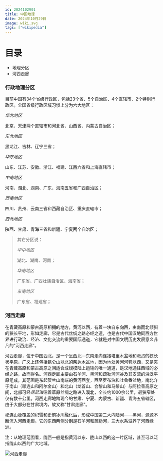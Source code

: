 ```yaml
---
id: 2024102901
title: 中国地理
date: 2024年10月29日
image: wiki.svg
tags: ["wikipedia"]
---
```



# 目录

- 地理分区
- 河西走廊


### 行政地理分区

目前中国有34个省级行政区，包括23个省、5个自治区、4个直辖市、2个特别行政区。全国省级行政区域习惯上分为六大地区：

*华北地区*

北京、天津两个直辖市和河北省、山西省、内蒙古自治区；

*东北地区*

黑龙江、吉林、辽宁三省；

*华东地区*

山东、江苏、安徽、浙江、福建、江西六省和上海直辖市；

*中南地区*

河南、湖北、湖南、广东、海南五省和广西自治区；

*西南地区*

四川、贵州、云南三省和西藏自治区、重庆直辖市；

*西北地区*

陕西、甘肃、青海三省和新疆、宁夏两个自治区；


>其它分区说：
>
>*华中地区*
>
>湖北、湖南、河南；
>
>*华南地区*
>
>广东省、广西壮族自治区、海南省；
>
>*东南地区*
>
>广东省、福建省；

### 河西走廊

在青藏高原和蒙古高原相拥的地方，黄河以西，有着一块自东向西，由南而北倾斜的狭长平地，形如走廊，它是古代丝绸之路必经之道，也是古代中国汉地同西方世界进行政治、经济、文化交流的重要国际通道，它就是对中国文明历史发展意义非凡的"河西走廊"。

河西走廊，位于中国西北，是一个呈西北—东南走向连接塔里木盆地和*陇西*的狭长状平原，广义上还包括昆仑山以北的柴达木盆地，因为地处黄河河套以西，又是夹在青藏高原和蒙古高原之间适合成规模陆上运输的唯一通道，是汉地通往西域的必经之路，故而得名。河西走廊主要由石羊河、黑河和疏勒河河谷及其支流的洪泛平原组成，其范围是东起贺兰山南端的黄河西套，西至罗布泊和吐鲁番盆地，南北介于南山（祁连山和阿尔金山）和北山（龙首山、合黎山和马鬃山）与阿拉善高原之间，北部可经*居延海*沿着草原丝绸之路进入漠北，全长约1000余公里，最狭窄处仅有数十公里。河西走廊地跨现今的甘肃、宁夏、内蒙古、新疆、青海五省辖区，由于大部分在甘肃境内，故又称"甘肃走廊"。

祁连山脉覆盖的积雪和史前冰川融化后，形成中国第二大内陆河——黑河，源源不断流入河西走廊。它的东西两侧分别是石羊河和疏勒河，三大水系滋养了河西绿洲。

注：从地理范围看，陇西一般是指黄河以东、陇山以西的这一片区域，甚至可以泛指陇山以西的广大地域。

![河西走廊](/20241029河西走廊.png)


